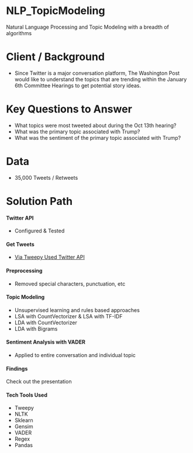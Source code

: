 # NLP_TopicModeling
Natural Language Processing and Topic Modeling with a breadth of algorithms

# Client / Background
- Since Twitter is a major conversation platform, The Washington Post would like to understand the topics that are trending within the January 6th Committee Hearings to get potential story ideas.

# Key Questions to Answer
- What topics were most tweeted about during the Oct 13th hearing?
- What was the primary topic associated with Trump?
- What was the sentiment of the primary topic associated with Trump?

# Data
- 35,000 Tweets / Retweets

# Solution Path
#### Twitter API
- Configured & Tested
#### Get Tweets
- [Via Tweepy Used Twitter API](https://github.com/Jenni-Hawk/NLP_TopicModeling/blob/main/1_Acquire_Data_PreProcess.ipynb)
#### Preprocessing
- Removed special characters, punctuation, etc
#### Topic Modeling 
- Unsupervised learning and rules based approaches
- LSA with CountVectorizer & LSA with TF-IDF
- LDA with CountVectorizer
- LDA with Bigrams
#### Sentiment Analysis with VADER
- Applied to entire conversation and individual topic

#### Findings
Check out the presentation

#### Tech Tools Used
- Tweepy
- NLTK
- Sklearn
- Gensim
- VADER
- Regex
- Pandas

